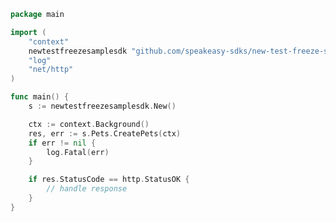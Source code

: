<!-- Start SDK Example Usage -->
```go
package main

import (
	"context"
	newtestfreezesamplesdk "github.com/speakeasy-sdks/new-test-freeze-sample-sdk"
	"log"
	"net/http"
)

func main() {
	s := newtestfreezesamplesdk.New()

	ctx := context.Background()
	res, err := s.Pets.CreatePets(ctx)
	if err != nil {
		log.Fatal(err)
	}

	if res.StatusCode == http.StatusOK {
		// handle response
	}
}

```
<!-- End SDK Example Usage -->